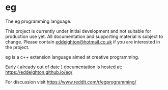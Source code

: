 # eg
The eg programming language.

This project is currently under initial development and not suitable for production use yet.  All documentation and supporting material is subject to change.  Please contain eddeighton@hotmail.co.uk if you are interested in the project.

eg is a c++ extension language aimed at creative programming.

Early ( already out of date ) documentation is hosted at: https://eddeighton.github.io/eg/

For discussion visit https://www.reddit.com/r/egprogramming/






